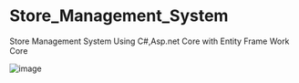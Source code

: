# Store_Management_System
Store Management System Using C#,Asp.net Core with Entity Frame Work Core

![image](https://user-images.githubusercontent.com/52592874/126825199-972b6a97-b2fd-4194-bdf3-5efce520b143.png)

